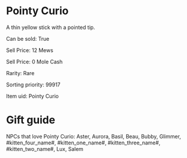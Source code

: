 # Pointy Curio

A thin yellow stick with a pointed tip.

Can be sold: True

Sell Price: 12 Mews

Sell Price: 0 Mole Cash

Rarity: Rare

Sorting priority: 99917

Item uid: Pointy Curio

# Gift guide

NPCs that love Pointy Curio: Aster, Aurora, Basil, Beau, Bubby, Glimmer, #kitten_four_name#, #kitten_one_name#, #kitten_three_name#, #kitten_two_name#, Lux, Salem